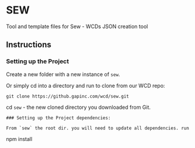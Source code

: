 # SEW
Tool and template files for Sew - WCDs JSON creation tool

## Instructions

### Setting up the Project

Create a new folder with a new instance of `sew`.

Or simply cd into a directory and run to clone from our WCD repo:

```
git clone https://github.gapinc.com/wcd/sew.git

```
cd `sew` - the new cloned directory you downloaded from Git.

```
### Setting up the Project dependencies:

From `sew` the root dir. you will need to update all dependencies. run
```
npm install

```

